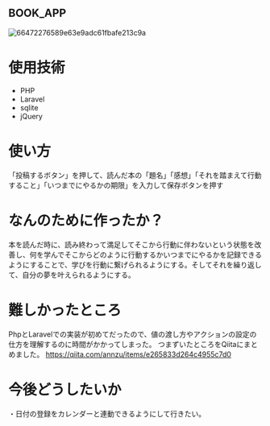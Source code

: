 ##  BOOK_APP

![66472276589e63e9adc61fbafe213c9a](https://user-images.githubusercontent.com/51279296/64671589-e6e47380-d4a3-11e9-8f93-f7c9b320aceb.gif)

# 使用技術
- PHP
- Laravel
- sqlite
- jQuery 

#  使い方
「投稿するボタン」を押して、読んだ本の「題名」「感想」「それを踏まえて行動すること」「いつまでにやるかの期限」を入力して保存ボタンを押す

#  なんのために作ったか？
本を読んだ時に、読み終わって満足してそこから行動に伴わないという状態を改善し、何を学んでそこからどのように行動するかいつまでにやるかを記録できるようにすることで、学びを行動に繋げられるようにする。そしてそれを繰り返して、自分の夢を叶えられるようにする。

#  難しかったところ
PhpとLaravelでの実装が初めてだったので、値の渡し方やアクションの設定の仕方を理解するのに時間がかかってしまった。
つまずいたところをQiitaにまとめました。
https://qiita.com/annzu/items/e265833d264c4955c7d0

#  今後どうしたいか
・日付の登録をカレンダーと連動できるようにして行きたい。